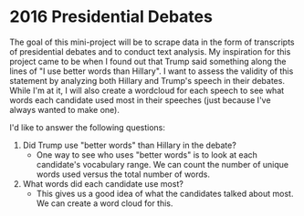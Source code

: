 # 2016 Presidential Debates

The goal of this mini-project will be to scrape data in the form of transcripts of presidential debates and to conduct text analysis. My inspiration for this project came to be when I found out that Trump said something along the lines of "I use better words than Hillary". I want to assess the validity of this statement by analyzing both Hillary and Trump's speech in their debates. While I'm at it, I will also create a wordcloud for each speech to see what words each candidate used most in their speeches (just because I've always wanted to make one).

I'd like to answer the following questions:
  1. Did Trump use "better words" than Hillary in the debate?
      - One way to see who uses "better words" is to look at each candidate's vocabulary range. We can count the number of unique words             used versus the total number of words.
  2. What words did each candidate use most?
      - This gives us a good idea of what the candidates talked about most. We can create a word cloud for this.

